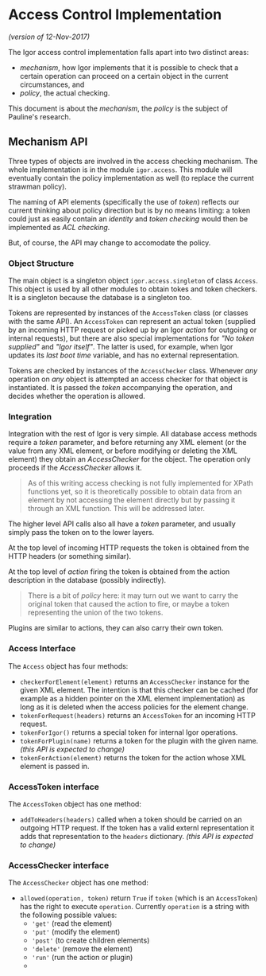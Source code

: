 # Access Control Implementation

_(version of 12-Nov-2017)_

The Igor access control implementation falls apart into two distinct areas:

- _mechanism_, how Igor implements that it is possible to check that a certain operation can proceed on a certain object in the current circumstances, and
- _policy_, the actual checking.

This document is about the _mechanism_, the _policy_ is the subject of Pauline's research.

## Mechanism API

Three types of objects are involved in the access checking mechanism. The whole implementation is in the module `igor.access`. This module will eventually contain the policy implementation as well (to replace the current strawman policy).

The naming of API elements (specifically the use of _token_) reflects our current thinking about policy direction but is by no means limiting: a token could just as easily contain an _identity_ and _token checking_ would then be implemented as _ACL checking_.

But, of course, the API may change to accomodate the policy.

### Object Structure

The main object is a singleton object `igor.access.singleton` of class `Access`. This object is used by all other modules to obtain tokes and token checkers. It is a singleton because the database is a singleton too.

Tokens are represented by instances of the `AccessToken` class (or classes with the same API). An `AccessToken` can represent an actual token (supplied by an incoming HTTP request or picked up by an Igor _action_ for outgoing or internal requests), but there are also special implementations for _"No token supplied"_ and _"Igor itself"_. The latter is used, for example, when Igor updates its _last boot time_ variable, and has no external representation.

Tokens are checked by instances of the `AccessChecker` class. Whenever _any_ operation on _any_ object is attempted an access checker for that object is instantiated. It is passed the _token_ accompanying the operation, and decides whether the operation is allowed.

### Integration

Integration with the rest of Igor is very simple. All database access methods require a _token_ parameter, and before returning any XML element (or the value from any XML element, or before modifying or deleting the XML element) they obtain an _AccessChecker_ for the object. The operation only proceeds if the _AccessChecker_ allows it.

> As of this writing access checking is not fully implemented for XPath functions yet, so it is theoretically possible to obtain data from an element by not accessing the element directly but by passing it through an XML function. This will be addressed later.

The higher level API calls also all have a _token_ parameter, and usually simply pass the token on to the lower layers.

At the top level of incoming HTTP requests the token is obtained from the HTTP headers (or something similar).

At the top level of _action_ firing the token is obtained from the action description in the database (possibly indirectly).

> There is a bit of _policy_ here: it may turn out we want to carry the original token that caused the action to fire, or maybe a token representing the union of the two tokens.

Plugins are similar to actions, they can also carry their own token.

### Access Interface

The `Access` object has four methods:

- `checkerForElement(element)` returns an `AccessChecker` instance for the given XML element. The intention is that this checker can be cached (for example as a hidden pointer on the XML element implementation) as long as it is deleted when the access policies for the element change.
- `tokenForRequest(headers)` returns an `AccessToken` for an incoming HTTP request.
- `tokenForIgor()` returns a special token for internal Igor operations.
- `tokenForPlugin(name)` returns a token for the plugin with the given name. _(this API is expected to change)_
- `tokenForAction(element)` returns the token for the action whose XML element is passed in.

### AccessToken interface

The `AccessToken` object has one method:

- `addToHeaders(headers)` called when a token should be carried on an outgoing HTTP request. If the token has a valid externl representation it adds that representation to the `headers` dictionary.  _(this API is expected to change)_

### AccessChecker interface

The `AccessChecker` object has one method:

- `allowed(operation, token)` return `True` if `token` (which is an `AccessToken`) has the right to execute `operation`. Currently `operation` is a string with the following possible values:
	- `'get'` (read the element)
	- `'put'` (modify the element)
	- `'post'` (to create children elements)
	- `'delete'` (remove the element)
	- `'run'` (run the action or plugin)
	- 
